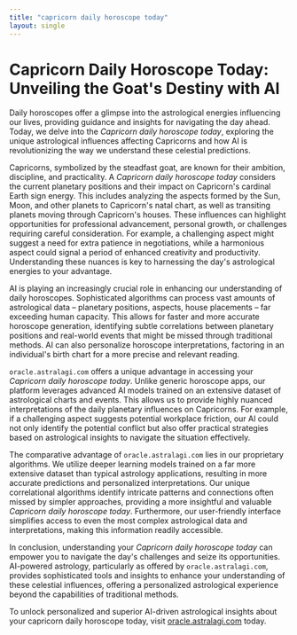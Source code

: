 ```yaml
---
title: "capricorn daily horoscope today"
layout: single
---
```


# Capricorn Daily Horoscope Today: Unveiling the Goat's Destiny with AI

Daily horoscopes offer a glimpse into the astrological energies influencing our lives, providing guidance and insights for navigating the day ahead.  Today, we delve into the *Capricorn daily horoscope today*, exploring the unique astrological influences affecting Capricorns and how AI is revolutionizing the way we understand these celestial predictions.

Capricorns, symbolized by the steadfast goat, are known for their ambition, discipline, and practicality.  A *Capricorn daily horoscope today* considers the current planetary positions and their impact on Capricorn's cardinal Earth sign energy.  This includes analyzing the aspects formed by the Sun, Moon, and other planets to Capricorn's natal chart, as well as transiting planets moving through Capricorn's houses. These influences can highlight opportunities for professional advancement, personal growth, or challenges requiring careful consideration. For example, a challenging aspect might suggest a need for extra patience in negotiations, while a harmonious aspect could signal a period of enhanced creativity and productivity.  Understanding these nuances is key to harnessing the day's astrological energies to your advantage.


AI is playing an increasingly crucial role in enhancing our understanding of daily horoscopes.  Sophisticated algorithms can process vast amounts of astrological data – planetary positions, aspects, house placements – far exceeding human capacity. This allows for faster and more accurate horoscope generation,  identifying subtle correlations between planetary positions and real-world events that might be missed through traditional methods. AI can also personalize horoscope interpretations, factoring in an individual's birth chart for a more precise and relevant reading.


`oracle.astralagi.com` offers a unique advantage in accessing your *Capricorn daily horoscope today*.  Unlike generic horoscope apps, our platform leverages advanced AI models trained on an extensive dataset of astrological charts and events. This allows us to provide highly nuanced interpretations of the daily planetary influences on Capricorns.  For example, if a challenging aspect suggests potential workplace friction, our AI could not only identify the potential conflict but also offer practical strategies based on astrological insights to navigate the situation effectively.


The comparative advantage of `oracle.astralagi.com` lies in our proprietary algorithms. We utilize deeper learning models trained on a far more extensive dataset than typical astrology applications, resulting in more accurate predictions and personalized interpretations. Our unique correlational algorithms identify intricate patterns and connections often missed by simpler approaches, providing a more insightful and valuable *Capricorn daily horoscope today*. Furthermore, our user-friendly interface simplifies access to even the most complex astrological data and interpretations, making this information readily accessible.


In conclusion, understanding your *Capricorn daily horoscope today* can empower you to navigate the day's challenges and seize its opportunities. AI-powered astrology, particularly as offered by `oracle.astralagi.com`, provides sophisticated tools and insights to enhance your understanding of these celestial influences, offering a personalized astrological experience beyond the capabilities of traditional methods.


To unlock personalized and superior AI-driven astrological insights about your capricorn daily horoscope today, visit [oracle.astralagi.com](https://oracle.astralagi.com) today.